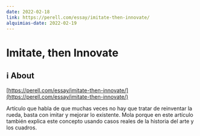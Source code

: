 ```yaml
---
date: 2022-02-18
link: https://perell.com/essay/imitate-then-innovate/
alquimias-date: 2022-02-19
---
```


# Imitate, then Innovate

## ℹ️ About

[https://perell.com/essay/imitate-then-innovate/](https://perell.com/essay/imitate-then-innovate/)

Artículo que habla de que muchas veces no hay que tratar de reinventar la rueda, basta con imitar y mejorar lo existente. Mola porque en este artículo también explica este concepto usando casos reales de la historia del arte y los cuadros.


